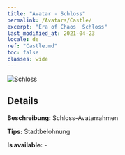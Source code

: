 ```yaml
---
title: "Avatar - Schloss"
permalink: /Avatars/Castle/
excerpt: "Era of Chaos  Schloss"
last_modified_at: 2021-04-23
locale: de
ref: "Castle.md"
toc: false
classes: wide
---
```

 ![Schloss](/images/a/avatarFrame_11.png)

## Details

 **Beschreibung:** Schloss-Avatarrahmen 

 **Tips:** Stadtbelohnung 

 **Is available:**  - 


